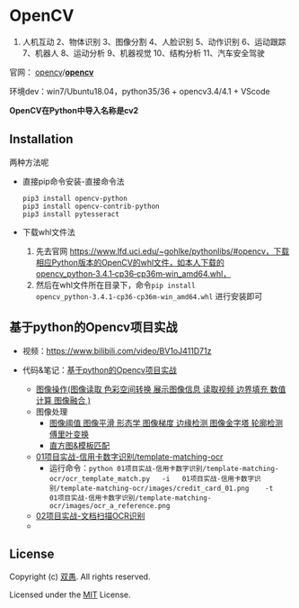# OpenCV

1. 人机互动 2、物体识别 3、图像分割 4、人脸识别 5、动作识别 6、运动跟踪 7、机器人 8、运动分析 9、机器视觉 10、结构分析 11、汽车安全驾驶

官网： [opencv](https://github.com/opencv)/**[opencv](https://github.com/opencv/opencv)**

环境dev：win7/Ubuntu18.04，python35/36 + opencv3.4/4.1 + VScode

**OpenCV在Python中导入名称是cv2**

## Installation

两种方法呢

* 直接pip命令安装-直接命令法

  ```
  pip3 install opencv-python 
  pip3 install opencv-contrib-python
  pip3 install pytesseract
  ```
* 下载whl文件法

  1. 先去官网 https://www.lfd.uci.edu/~gohlke/pythonlibs/#opencv，下载相应Python版本的OpenCV的whl文件，如本人下载的opencv_python‑3.4.1‑cp36‑cp36m‑win_amd64.whl，
  2. 然后在whl文件所在目录下，命令`pip install opencv_python‑3.4.1‑cp36‑cp36m‑win_amd64.whl` 进行安装即可

## 基于python的Opencv项目实战

* 视频：https://www.bilibili.com/video/BV1oJ411D71z
* 代码&笔记：[基于python的Opencv项目实战](基于python的Opencv项目实战)

  * [图像操作(图像读取  色彩空间转换 展示图像信息 读取视频  边界填充 数值计算 图像融合 )](基于python的Opencv项目实战/图像操作/图像基本操作.ipynb)
  * 图像处理
    * [图像阈值 图像平滑 形态学 图像梯度 边缘检测 图像金字塔 轮廓检测 傅里叶变换](基于python的Opencv项目实战/图像操作/图像处理.ipynb)
    * [直方图&模板匹配](基于python的Opencv项目实战/图像处理/图像处理-2(直方图&模板匹配).ipynb)
  * [01项目实战-信用卡数字识别/template-matching-ocr](01项目实战-信用卡数字识别/template-matching-ocr)
    * 运行命令：`python 01项目实战-信用卡数字识别/template-matching-ocr/ocr_template_match.py   -i   01项目实战-信用卡数字识别/template-matching-ocr/images/credit_card_01.png    -t    01项目实战-信用卡数字识别/template-matching-ocr/images/ocr_a_reference.png`
  * [02项目实战-文档扫描OCR识别](02项目实战-文档扫描OCR识别)
  *

## License

Copyright (c) [双愚](https://github.com/HuangCongQing/OpenCV). All rights reserved.

Licensed under the [MIT](https://github.com/HuangCongQing/OpenCV/blob/master/LICENSE) License.
